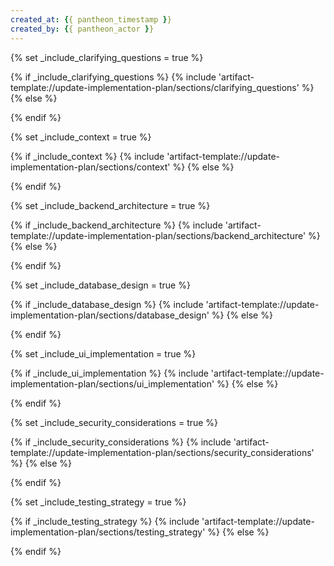 ```yaml
---
created_at: {{ pantheon_timestamp }}
created_by: {{ pantheon_actor }}
---
```

{% set _include_clarifying_questions = true %}
<!-- SECTION:START:CLARIFYING_QUESTIONS -->
{% if _include_clarifying_questions %}
{% include 'artifact-template://update-implementation-plan/sections/clarifying_questions' %}
{% else %}
<!-- SECTION:PLACEHOLDER -->
{% endif %}
<!-- SECTION:END:CLARIFYING_QUESTIONS -->

{% set _include_context = true %}
<!-- SECTION:START:CONTEXT -->
{% if _include_context %}
{% include 'artifact-template://update-implementation-plan/sections/context' %}
{% else %}
<!-- SECTION:PLACEHOLDER -->
{% endif %}
<!-- SECTION:END:CONTEXT -->

{% set _include_backend_architecture = true %}
<!-- SECTION:START:BACKEND_ARCHITECTURE -->
{% if _include_backend_architecture %}
{% include 'artifact-template://update-implementation-plan/sections/backend_architecture' %}
{% else %}
<!-- SECTION:PLACEHOLDER -->
{% endif %}
<!-- SECTION:END:BACKEND_ARCHITECTURE -->

{% set _include_database_design = true %}
<!-- SECTION:START:DATABASE_DESIGN -->
{% if _include_database_design %}
{% include 'artifact-template://update-implementation-plan/sections/database_design' %}
{% else %}
<!-- SECTION:PLACEHOLDER -->
{% endif %}
<!-- SECTION:END:DATABASE_DESIGN -->

{% set _include_ui_implementation = true %}
<!-- SECTION:START:UI_IMPLEMENTATION -->
{% if _include_ui_implementation %}
{% include 'artifact-template://update-implementation-plan/sections/ui_implementation' %}
{% else %}
<!-- SECTION:PLACEHOLDER -->
{% endif %}
<!-- SECTION:END:UI_IMPLEMENTATION -->

{% set _include_security_considerations = true %}
<!-- SECTION:START:SECURITY_CONSIDERATIONS -->
{% if _include_security_considerations %}
{% include 'artifact-template://update-implementation-plan/sections/security_considerations' %}
{% else %}
<!-- SECTION:PLACEHOLDER -->
{% endif %}
<!-- SECTION:END:SECURITY_CONSIDERATIONS -->

{% set _include_testing_strategy = true %}
<!-- SECTION:START:TESTING_STRATEGY -->
{% if _include_testing_strategy %}
{% include 'artifact-template://update-implementation-plan/sections/testing_strategy' %}
{% else %}
<!-- SECTION:PLACEHOLDER -->
{% endif %}
<!-- SECTION:END:TESTING_STRATEGY -->